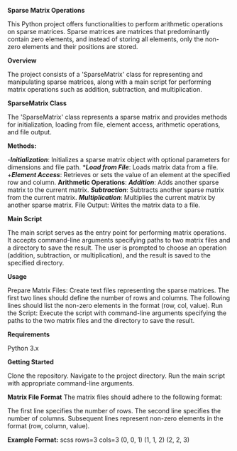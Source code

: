 **Sparse Matrix Operations**

This Python project offers functionalities to perform arithmetic operations on sparse matrices. Sparse matrices are matrices that predominantly contain zero elements, and instead of storing all elements, only the non-zero elements and their positions are stored.

**Overview**

The project consists of a 'SparseMatrix' class for representing and manipulating sparse matrices, along with a main script for performing matrix operations such as addition, subtraction, and multiplication.

**SparseMatrix Class**

The 'SparseMatrix' class represents a sparse matrix and provides methods for initialization, loading from file, element access, arithmetic operations, and file output.

**Methods:**

-***Initialization***: Initializes a sparse matrix object with optional parameters for dimensions and file path.
****Load from File***: Loads matrix data from a file.
+***Element Access***: Retrieves or sets the value of an element at the specified row and column.
**Arithmetic Operations**:
***Addition***: Adds another sparse matrix to the current matrix.
***Subtraction***: Subtracts another sparse matrix from the current matrix.
***Multiplication***: Multiplies the current matrix by another sparse matrix.
File Output: Writes the matrix data to a file.

**Main Script**

The main script serves as the entry point for performing matrix operations. It accepts command-line arguments specifying paths to two matrix files and a directory to save the result. The user is prompted to choose an operation (addition, subtraction, or multiplication), and the result is saved to the specified directory.

**Usage**

Prepare Matrix Files: Create text files representing the sparse matrices. The first two lines should define the number of rows and columns. The following lines should list the non-zero elements in the format (row, col, value).
Run the Script: Execute the script with command-line arguments specifying the paths to the two matrix files and the directory to save the result.

**Requirements**

Python 3.x

**Getting Started**

Clone the repository.
Navigate to the project directory.
Run the main script with appropriate command-line arguments.

**Matrix File Format**
The matrix files should adhere to the following format:

The first line specifies the number of rows.
The second line specifies the number of columns.
Subsequent lines represent non-zero elements in the format (row, column, value).

**Example Format:**
scss
rows=3
cols=3
(0, 0, 1)
(1, 1, 2)
(2, 2, 3)
